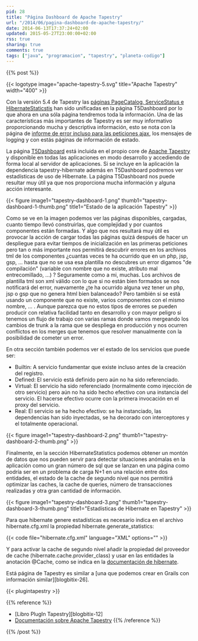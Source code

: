 ```yaml
---
pid: 28
title: "Página Dashboard de Apache Tapestry"
url: "/2014/06/pagina-dashboard-de-apache-tapestry/"
date: 2014-06-13T17:37:24+02:00
updated: 2015-05-27T23:00:00+02:00
rss: true
sharing: true
comments: true
tags: ["java", "programacion", "tapestry", "planeta-codigo"]
---
```


{{% post %}}


{{< logotype image="apache-tapestry-5.svg" title="Apache Tapestry" width="400" >}}

Con la versión 5.4 de Tapestry las [páginas PageCatalog, ServiceStatus e HibernateStaticstis](https://elblogdepicodev.blogspot.com.es/2012/08/paginas-pagecatalog-servicestatus-e.html) han sido unificadas en la página T5Dashboard por lo que ahora en una sóla página tendremos toda la información. Una de las características más importantes de Tapestry es ser muy informativo proporcionando mucha y descriptiva información, esto se nota con la página de [informe de error incluso para las peticiones ajax](https://elblogdepicodev.blogspot.com.es/2013/07/personalizar-la-pagina-de-informe-de-error.html), los mensajes de logging y con estás páginas de información de estado.

La página [T5Dashboard](http://tapestry.apache.org/5.4/apidocs/org/apache/tapestry5/corelib/pages/T5Dashboard.html) está incluida en el propio core de [Apache Tapestry](http://tapestry.apache.org/) y disponible en todas las aplicaciones en modo desarrollo y accediendo de forma local al servidor de aplicaciones. Si se incluye en la aplicación la dependencia tapestry-hibernate además en T5Dashboard podremos ver estadísticas de uso de Hibernate. La página T5Dashboard nos puede resultar muy útil ya que nos proporciona mucha información y alguna acción interesante.

<div class="media">
	{{< figure
    	image1="tapestry-dashboard-1.png" thumb1="tapestry-dashboard-1-thumb.png" title1="Estado de la aplicación Tapestry" >}}
</div>

Como se ve en la imagen podemos ver las páginas disponibles, cargadas, cuanto tiempo llevó construirlas, que complejidad y por cuantos componentes están formadas. Y algo que nos resultará muy útil es provocar la acción de cargar todas las páginas quizá después de hacer un despliegue para evitar tiempos de inicialización en las primeras peticiones pero tan o más importante nos permitirá descubrir errores en los archivos tml de los componentes ¿cuantas veces te ha ocurrido que en un php, jsp, gsp, ... hasta que no se usa esa plantilla no descubres un error digamos "de compilación" (variable con nombre que no existe, atributo mal entrecomillado, ...) ? Seguramente como a mi, muchas. Los archivos de plantilla tml son xml válido con lo que si no están bien formados se nos notificará del error, nuevamente ¿te ha ocurrido alguna vez tener un php, jsp o gsp que no genera html bien balanceado? Pero también si se está usando un componente que no existe, varios componentes con el mismo nombre, ... . Aunque parezca que no estos tipos de errores se pueden producir con relativa facilidad tanto en desarrollo y con mayor peligro si tenemos un flujo de trabajo con varias ramas donde vamos mergeando los cambios de trunk a la rama que se despliega en producción y nos ocurren conflictos en los merges que tenemos que resolver manualmente con la posibilidad de cometer un error.

En otra sección también podemos ver el estado de los servicios que puede ser:

* Builtin: A servicio fundamentar que existe incluso antes de la creación del registro.
* Defined: El servicio está definido pero aún no ha sido referenciado.
* Virtual: El servicio ha sido referenciado (normalmente como injección de otro servicio) pero aún no ha sido hecho efectivo con una instancia del servicio. El hacerse efectivo ocurre con la primera invocación en el proxy del servicio.
* Real: El servicio se ha hecho efectivo: se ha instanciado, las dependencias han sido inyectadas, se ha decorado con interceptores y el totalmente operacional.

<div class="media">
	{{< figure
    image1="tapestry-dashboard-2.png" thumb1="tapestry-dashboard-2-thumb.png" >}}
</div>

Finalmente, en la sección HibernateStatistics podemos obtener un montón de datos que nos pueden servir para detectar situaciones anómalas en la aplicación como un gran número de sql que se lanzan en una página como podría ser en un problema de carga N+1 en una relación entre dos entidades, el estado de la cache de segundo nivel que nos permitirá optimizar las caches, la cache de queries, número de transacciones realizadas y otra gran cantidad de información.

<div class="media">
	{{< figure
    	image1="tapestry-dashboard-3.png" thumb1="tapestry-dashboard-3-thumb.png" title1="Estadísticas de Hibernate en Tapestry" >}}
</div>

Para que hibernate genere estadísticas es necesario indica en el archivo hibernate.cfg.xml la propiedad hibernate.generate_statistics:

{{< code file="hibernate.cfg.xml" language="XML" options="" >}}

Y para activar la cache de segundo nivel añadir la propiedad del proveedor de cache (hibernate.cache.provider_class) y usar en las entidades la anotación @Cache, como se indica en la [documentación de hibernate](https://docs.jboss.org/hibernate/orm/4.3/devguide/en-US/html/ch06.html).

Está página de Tapestry es similar a [una que podemos crear en Grails con información similar][blogbitix-26].

{{< plugintapestry >}}

{{% reference %}}

* [Libro PlugIn Tapestry][blogbitix-12]
* [Documentación sobre Apache Tapestry](https://elblogdepicodev.blogspot.com.es/2010/05/documentacion-sobre-apache-tapestry.html)
{{% /reference %}}

{{% /post %}}
